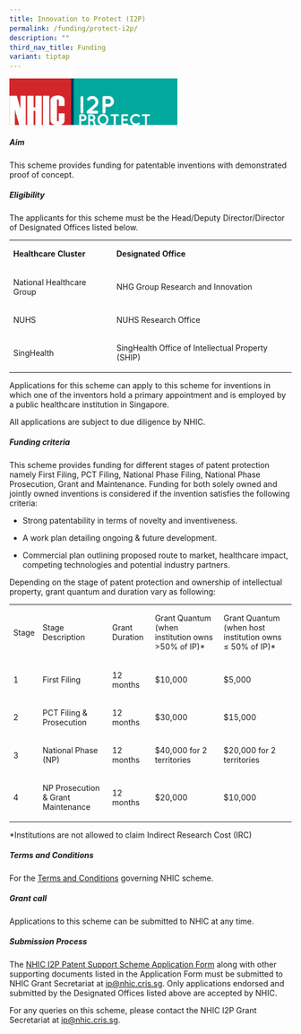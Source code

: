```yaml
---
title: Innovation to Protect (I2P)
permalink: /funding/protect-i2p/
description: ""
third_nav_title: Funding
variant: tiptap
---
```

<div class="isomer-image-wrapper">
<img style="width:300px" height="auto" width="100%" src="/images/Funding/logo_i2p.jpg">
</div>
<h5><strong>Aim</strong></h5>
<p>This scheme provides funding for patentable inventions with demonstrated
proof of concept.</p>
<h5><strong>Eligibility</strong></h5>
<p>The applicants for this scheme must be the Head/Deputy Director/Director
of Designated Offices listed below.</p>
<table style="minWidth: 50px">
<colgroup>
<col>
<col>
</colgroup>
<tbody>
<tr>
<td rowspan="1" colspan="1">
<p><strong>Healthcare Cluster</strong>
</p>
</td>
<td rowspan="1" colspan="1">
<p><strong>Designated Office</strong>
</p>
</td>
</tr>
<tr>
<td rowspan="1" colspan="1">
<p>National Healthcare Group</p>
</td>
<td rowspan="1" colspan="1">
<p>NHG Group Research and Innovation</p>
</td>
</tr>
<tr>
<td rowspan="1" colspan="1">
<p>NUHS</p>
</td>
<td rowspan="1" colspan="1">
<p>NUHS Research Office</p>
</td>
</tr>
<tr>
<td rowspan="1" colspan="1">
<p>SingHealth</p>
</td>
<td rowspan="1" colspan="1">
<p>SingHealth Office of Intellectual Property (SHIP)</p>
</td>
</tr>
</tbody>
</table>
<p>Applications for this scheme can apply to this scheme for inventions in
which one of the inventors hold a primary appointment and is employed by
a public healthcare institution in Singapore.</p>
<p>All applications are subject to due diligence by NHIC.</p>
<h5><strong>Funding criteria</strong></h5>
<p>This scheme provides funding for different stages of patent protection
namely First Filing, PCT Filing, National Phase Filing, National Phase
Prosecution, Grant and Maintenance. Funding for both solely owned and jointly
owned inventions is considered if the invention satisfies the following
criteria:</p>
<ul data-tight="true" class="tight">
<li>
<p>Strong patentability in terms of novelty and inventiveness.</p>
</li>
<li>
<p>A work plan detailing ongoing &amp; future development.</p>
</li>
<li>
<p>Commercial plan outlining proposed route to market, healthcare impact,
competing technologies and potential industry partners.</p>
</li>
</ul>
<p>Depending on the stage of patent protection and ownership of intellectual
property, grant quantum and duration vary as following:</p>
<table style="minWidth: 125px">
<colgroup>
<col>
<col>
<col>
<col>
<col>
</colgroup>
<tbody>
<tr>
<td rowspan="1" colspan="1">
<p>Stage</p>
</td>
<td rowspan="1" colspan="1">
<p>Stage Description</p>
</td>
<td rowspan="1" colspan="1">
<p>Grant Duration</p>
</td>
<td rowspan="1" colspan="1">
<p>Grant Quantum (when institution owns &gt;50% of IP)*</p>
</td>
<td rowspan="1" colspan="1">
<p>Grant Quantum (when host institution owns ≤ 50% of IP)*</p>
</td>
</tr>
<tr>
<td rowspan="1" colspan="1">
<p>1</p>
</td>
<td rowspan="1" colspan="1">
<p>First Filing</p>
</td>
<td rowspan="1" colspan="1">
<p>12 months</p>
</td>
<td rowspan="1" colspan="1">
<p>$10,000</p>
</td>
<td rowspan="1" colspan="1">
<p>$5,000</p>
</td>
</tr>
<tr>
<td rowspan="1" colspan="1">
<p>2</p>
</td>
<td rowspan="1" colspan="1">
<p>PCT Filing &amp; Prosecution</p>
</td>
<td rowspan="1" colspan="1">
<p>12 months</p>
</td>
<td rowspan="1" colspan="1">
<p>$30,000</p>
</td>
<td rowspan="1" colspan="1">
<p>$15,000</p>
</td>
</tr>
<tr>
<td rowspan="1" colspan="1">
<p>3</p>
</td>
<td rowspan="1" colspan="1">
<p>National Phase (NP)</p>
</td>
<td rowspan="1" colspan="1">
<p>12 months</p>
</td>
<td rowspan="1" colspan="1">
<p>$40,000 for 2 territories</p>
</td>
<td rowspan="1" colspan="1">
<p>$20,000 for 2 territories</p>
</td>
</tr>
<tr>
<td rowspan="1" colspan="1">
<p>4</p>
</td>
<td rowspan="1" colspan="1">
<p>NP Prosecution &amp; Grant Maintenance</p>
</td>
<td rowspan="1" colspan="1">
<p>12 months</p>
</td>
<td rowspan="1" colspan="1">
<p>$20,000</p>
</td>
<td rowspan="1" colspan="1">
<p>$10,000</p>
</td>
</tr>
</tbody>
</table>
<p>*Institutions are not allowed to claim Indirect Research Cost (IRC)</p>
<h5><strong>Terms and Conditions</strong></h5>
<p>For the&nbsp;<a href="http://www.nmrc.gov.sg/downloads" rel="noopener noreferrer nofollow" target="_blank">Terms and Conditions</a>&nbsp;governing
NHIC scheme.</p>
<h5><strong>Grant call</strong></h5>
<p>Applications to this scheme can be submitted to NHIC at any time.</p>
<h5><strong>Submission Process</strong></h5>
<p>The&nbsp;<a href="https://for.sg/nhic-i2p" rel="noopener noreferrer nofollow" target="_blank">NHIC I2P Patent Support Scheme Application Form</a>&nbsp;along
with other supporting documents listed in the Application Form must be
submitted to NHIC Grant Secretariat at&nbsp;<a href="mailto:ip@nhic.cris.sg" rel="noopener noreferrer nofollow" target="_blank">ip@nhic.cris.sg</a>. Only applications endorsed
and submitted by the Designated Offices listed above are accepted by NHIC.</p>
<p>For any queries on this scheme, please contact the NHIC I2P Grant Secretariat
at&nbsp;<a href="mailto:ip@nhic.cris.sg" rel="noopener noreferrer nofollow" target="_blank">ip@nhic.cris.sg</a>.</p>